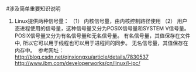 #涉及简单重要知识说明
1. Linux提供两种信号量：
（1） 内核信号量，由内核控制路径使用
（2） 用户态进程使用的信号量，这种信号量又分为POSIX信号量和SYSTEM V信号量。
  POSIX信号量又分为有名信号量和无名信号量。
  有名信号量，其值保存在文件中, 所以它可以用于线程也可以用于进程间的同步。
  无名信号量，其值保存在内存中。
  参考网址：http://blog.csdn.net/qinxiongxu/article/details/7830537   http://www.ibm.com/developerworks/cn/linux/l-ipc/
